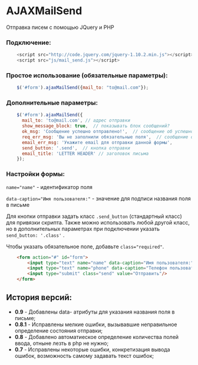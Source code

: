 # AJAXMailSend
Отправка писем с помощью JQuery и PHP

### Подключение:

```javascript
    <script src="http://code.jquery.com/jquery-1.10.2.min.js"></script>
    <script src="js/mail_send.js"></script>
```

### Простое использование (обязательные параметры):

```javascript
    $('#form').ajaxMailSend({mail_to: "to@mail.com"});
```

### Дополнительные параметры:

```javascript
    $('#form').ajaxMailSend({
      mail_to: 'to@mail.com', // адрес отправки
      show_message_block: true,  // показывать блок сообщений?
      ok_msg: 'Сообщение успешно отправлено!',  // сообщение об успешной отправке
      req_err_msg: 'Вы не заполнили обязательные поля',  // сообщение ошибки валидатора
      email_err_msg: 'Укажите email для отправки данной формы',
      send_button: '.send',  // кнопка отправки
      email_title: 'LETTER HEADER' // заголовок письма
    });
```

### Настройки формы:

`name="name"` - идентификатор поля 

`data-caption="Имя пользователя:"` -  значение для подписи названия поля в письме

Для кнопки отправки задать класс `.send_button` (стандартный класс) для привязки скрипта. Также можно использовать любой
другой класс, но в дополнительных параметрах при подключении указать `send_button: '.class'` .

Чтобы указать обязательное поле, добавьте `class="required"`.

```html
    <form action="#" id="form">
        <input type="text" name="name" data-caption="Имя пользователя:" class="required" placeholder="введите ваше имя"/>
        <input type="text" name="phone" data-caption="Телефон пользователя:" placeholder="введите ваш телефон"/>
        <input type="submit" class="send" value="Отправить"/>
    </form>
```


## История версий:

* **0.9** - Добавлены data- атрибуты для указания названия поля в письме;
* **0.8.1** - Исправлены мелкие ошибки, вызывавшие неправильное определение состояния отправки;
* **0.8** - Добавлено автоматиеское определение количества полей ввода, отныне лезть в php не нужно;
* **0.7** - Исправлены некоторые ошибки, конкретизация вывода ошибок, возможность самому задавать текст ошибок;
